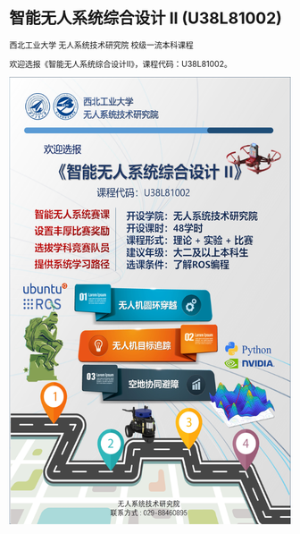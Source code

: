 # 智能无人系统综合设计 II (U38L81002)
西北工业大学 无人系统技术研究院 校级一流本科课程

欢迎选报《智能无人系统综合设计II》，课程代码：U38L81002。

<div align=left><img src="https://github.com/cavayangtao/npurobocourse/blob/main/fig/poster2.jpg" width="600" height="800"/></div>

